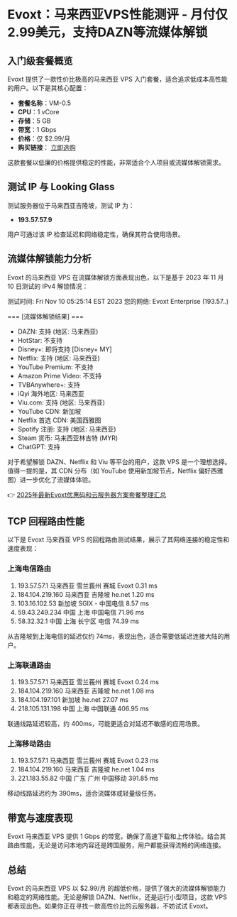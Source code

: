 # Evoxt：马来西亚VPS性能测评 - 月付仅2.99美元，支持DAZN等流媒体解锁

## 入门级套餐概览

Evoxt 提供了一款性价比极高的马来西亚 VPS 入门套餐，适合追求低成本高性能的用户。以下是其核心配置：

- **套餐名称**：VM-0.5  
- **CPU**：1 vCore  
- **存储**：5 GB  
- **带宽**：1 Gbps  
- **价格**：仅 $2.99/月  
- **购买链接**： [立即选购](https://bit.ly/evoxt)  

这款套餐以低廉的价格提供稳定的性能，非常适合个人项目或流媒体解锁需求。

## 测试 IP 与 Looking Glass

测试服务器位于马来西亚吉隆坡，测试 IP 为：  
- **193.57.57.9**  

用户可通过该 IP 检查延迟和网络稳定性，确保其符合使用场景。

## 流媒体解锁能力分析

Evoxt 的马来西亚 VPS 在流媒体解锁方面表现出色，以下是基于 2023 年 11 月 10 日测试的 IPv4 解锁情况：

测试时间: Fri Nov 10 05:25:14 EST 2023
您的网络: Evoxt Enterprise (193.57.*.*)

=== [流媒体解锁结果] ===
- DAZN: 支持 (地区: 马来西亚)
- HotStar: 不支持
- Disney+: 即将支持 [Disney+ MY]
- Netflix: 支持 (地区: 马来西亚)
- YouTube Premium: 不支持
- Amazon Prime Video: 不支持
- TVBAnywhere+: 支持
- iQyi 海外地区: 马来西亚
- Viu.com: 支持 (地区: 马来西亚)
- YouTube CDN: 新加坡
- Netflix 首选 CDN: 美国西雅图
- Spotify 注册: 支持 (地区: 马来西亚)
- Steam 货币: 马来西亚林吉特 (MYR)
- ChatGPT: 支持

对于希望解锁 DAZN、Netflix 和 Viu 等平台的用户，这款 VPS 是一个理想选择。值得一提的是，其 CDN 分布（如 YouTube 使用新加坡节点，Netflix 偏好西雅图）进一步优化了流媒体体验。

👉 [2025年最新Evoxt优惠码和云服务器方案套餐整理汇总](https://bit.ly/evoxt)

## TCP 回程路由性能

以下是 Evoxt 马来西亚 VPS 的回程路由测试结果，展示了其网络连接的稳定性和速度表现：

### 上海电信路由

1. 193.57.57.1     马来西亚 雪兰莪州 赛城  Evoxt    0.31 ms
2. 184.104.219.160 马来西亚 吉隆坡  he.net    1.20 ms
5. 103.16.102.53   新加坡  SGIX - 中国电信    8.57 ms
6. 59.43.249.234   中国 上海  中国电信      71.96 ms
11. 58.32.32.1     中国 上海 长宁区  电信    74.39 ms

从吉隆坡到上海电信的延迟仅约 74ms，表现出色，适合需要低延迟连接大陆的用户。

### 上海联通路由

1. 193.57.57.1     马来西亚 雪兰莪州 赛城  Evoxt    0.24 ms
2. 184.104.219.160 马来西亚 吉隆坡  he.net    1.08 ms
3. 184.104.197.101 新加坡  he.net            27.07 ms
11. 218.105.131.198 中国 上海  中国联通    406.95 ms

联通线路延迟较高，约 400ms，可能更适合对延迟不敏感的应用场景。

### 上海移动路由

1. 193.57.57.1     马来西亚 雪兰莪州 赛城  Evoxt    0.23 ms
2. 184.104.219.160 马来西亚 吉隆坡  he.net    1.04 ms
15. 221.183.55.82  中国 广东 广州  中国移动  391.85 ms

移动线路延迟约为 390ms，适合流媒体或轻量级任务。

## 带宽与速度表现

Evoxt 马来西亚 VPS 提供 1 Gbps 的带宽，确保了高速下载和上传体验。结合其路由性能，无论是访问本地内容还是跨国服务，用户都能获得流畅的网络连接。

## 总结

Evoxt 的马来西亚 VPS 以 $2.99/月 的超低价格，提供了强大的流媒体解锁能力和稳定的网络性能。无论是解锁 DAZN、Netflix，还是运行小型项目，这款 VPS 都表现出色。如果你正在寻找一款高性价比的云服务器，不妨试试 Evoxt。
